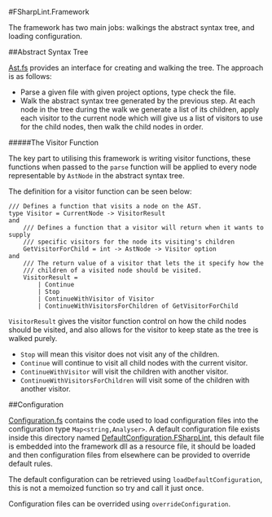 ﻿#FSharpLint.Framework

The framework has two main jobs: walkings the abstract syntax tree, and loading configuration.

##Abstract Syntax Tree

[Ast.fs](https://github.com/duckmatt/FSharpLint/blob/master/src/FSharpLint.Framework/Ast.fs) provides an interface for creating and walking the tree. The approach is as follows:

* Parse a given file with given project options, type check the file.
* Walk the abstract syntax tree generated by the previous step. At each node in the tree during the walk we generate a list of its children, apply each visitor to the current node which will give us a list of visitors to use for the child nodes, then walk the child nodes in order.

#####The Visitor Function

The key part to utilising this framework is writing visitor functions, these functions when passed to the ```parse``` function will be applied to every node representable by ```AstNode``` in the abstract syntax tree. 

The definition for a visitor function can be seen below:

    /// Defines a function that visits a node on the AST.
    type Visitor = CurrentNode -> VisitorResult
    and 
        /// Defines a function that a visitor will return when it wants to supply 
        /// specific visitors for the node its visiting's children
        GetVisitorForChild = int -> AstNode -> Visitor option
    and 
        /// The return value of a visitor that lets the it specify how the 
        /// children of a visited node should be visited.
        VisitorResult =
            | Continue
            | Stop
            | ContinueWithVisitor of Visitor
            | ContinueWithVisitorsForChildren of GetVisitorForChild

```VisitorResult``` gives the visitor function control on how the child nodes should be visited, and also allows for the visitor to keep state as the tree is walked purely.

* ```Stop``` will mean this visitor does not visit any of the children.
* ```Continue``` will continue to visit all child nodes with the current visitor.
* ```ContinueWithVisitor``` will visit the children with another visitor.
* ```ContinueWithVisitorsForChildren``` will visit some of the children with another visitor.

##Configuration

[Configuration.fs](https://github.com/duckmatt/FSharpLint/blob/master/src/FSharpLint.Framework/Configuration.fs) contains the code used to load configuration files into the configuration type ```Map<string,Analyser>```. A default configuration file exists inside this directory named [DefaultConfiguration.FSharpLint](https://github.com/duckmatt/FSharpLint/blob/master/src/FSharpLint.Framework/DefaultConfiguration.FSharpLint), this default file is embedded into the framework dll as a resource file, it should be loaded and then configuration files from elsewhere can be provided to override default rules.

The default configuration can be retrieved using ```loadDefaultConfiguration```, this is not a memoized function so try and call it just once.

Configuration files can be overrided using ```overrideConfiguration```.